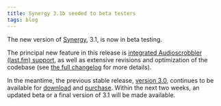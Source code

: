 ```yaml
---
title: Synergy 3.1b seeded to beta testers
tags: blog
---
```


The new version of [Synergy](http://www.wincent.com/a/products/synergy-classic/), 3.1, is now in beta testing.

The principal new feature in this release is [integrated Audioscrobbler (last.fm) support](http://www.wincent.com/a/products/synergy-classic/features/audioscrobbler/), as well as extensive revisions and optimization of the codebase (see [the full changelog](http://www.wincent.com/a/products/synergy-classic/history/#3.1b) for more details).

In the meantime, the previous stable release, [version 3.0](http://www.wincent.com/a/products/synergy-classic/history/#3.0), continues to be available for [download](http://www.wincent.com/a/products/synergy-classic/download/) and [purchase](https://secure.wincent.com/a/products/synergy-classic/purchase/). Within the next two weeks, an updated beta or a final version of 3.1 will be made available.
